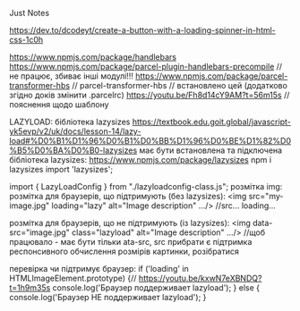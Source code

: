 Just Notes

https://dev.to/dcodeyt/create-a-button-with-a-loading-spinner-in-html-css-1c0h

https://www.npmjs.com/package/handlebars
https://www.npmjs.com/package/parcel-plugin-handlebars-precompile // не працює, збиває інші модулі!!!
https://www.npmjs.com/package/parcel-transformer-hbs // parcel-transformer-hbs // встановлено цей (додатково згідно доків змінити .parcelrc)
https://youtu.be/Fh8d14cY9AM?t=56m15s // пояснення щодо шаблону

LAZYLOAD:
бібліотека lazysizes https://textbook.edu.goit.global/javascript-yk5evp/v2/uk/docs/lesson-14/lazy-load#%D0%B1%D1%96%D0%B1%D0%BB%D1%96%D0%BE%D1%82%D0%B5%D0%BA%D0%B0-lazysizes
має бути встановлена та підключена бібліотека lazysizes:
https://www.npmjs.com/package/lazysizes
npm i lazysizes
import 'lazysizes';

import { LazyLoadConfig } from "./lazyloadconfig-class.js";
розмітка img:
розмітка для браузерів, що підтримують (без lazysizes): <img src="my-image.jpg" loading="lazy" alt="Image description" .../> //src... loading...

розмітка для браузерів, що не підтримують (із lazysizes): <img data-src="image.jpg" class="lazyload"  alt="Image description" .../> //щоб працювало - має бути тільки ata-src, src прибрати
є підтримка респонсивного обчислення розмірів картинки, розібратися

перевірка чи підтримує браузер:
if ('loading' in HTMLImageElement.prototype) {// https://youtu.be/kxwN7eXBNDQ?t=1h9m35s
console.log('Браузер поддерживает lazyload');
} else {
console.log('Браузер НЕ поддерживает lazyload');
}